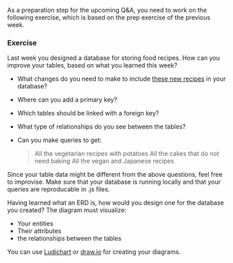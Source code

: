 As a preparation step for the upcoming Q&A, you need to work on the following exercise, which is based on the prep exercise of the previous week. 

### Exercise

Last week you designed a database for storing food recipes. How can you improve your tables, based on what you learned this week?

- What changes do you need to make to include [these new recipes](recipes.md) in your database?

- Where can you add a primary key?
- Which tables should be linked with a foreign key?
- What type of relationships do you see between the tables?

- Can you make queries to get:
    > All the vegetarian recipes with potatoes
    > All the cakes that do not need baking
    > All the vegan and Japanese recipes

Since your table data might be different from the above questions, feel free to improvise.
Make sure that your database is running locally and that your queries are reproducable in .js files. 


Having learned what an ERD is, how would you design one for the database you created? The diagram must visualize:

- Your entities
- Their attributes
- the relationships between the tables

You can use [Ludichart](lucidchart.com/pages/) or [draw.io](draw.io) for creating your diagrams. 




